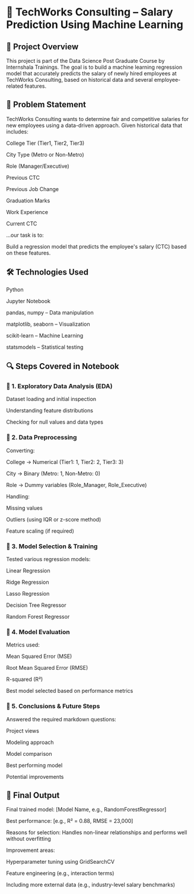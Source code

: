# 🧠 TechWorks Consulting – Salary Prediction Using Machine Learning
## 📁 Project Overview
This project is part of the Data Science Post Graduate Course by Internshala Trainings. The goal is to build a machine learning regression model that accurately predicts the salary of newly hired employees at TechWorks Consulting, based on historical data and several employee-related features.

## 🧩 Problem Statement
TechWorks Consulting wants to determine fair and competitive salaries for new employees using a data-driven approach. Given historical data that includes:

College Tier (Tier1, Tier2, Tier3)

City Type (Metro or Non-Metro)

Role (Manager/Executive)

Previous CTC

Previous Job Change

Graduation Marks

Work Experience

Current CTC

...our task is to:

Build a regression model that predicts the employee's salary (CTC) based on these features.

## 🛠 Technologies Used
Python

Jupyter Notebook

pandas, numpy – Data manipulation

matplotlib, seaborn – Visualization

scikit-learn – Machine Learning

statsmodels – Statistical testing

## 🔍 Steps Covered in Notebook
### 📌 1. Exploratory Data Analysis (EDA)
Dataset loading and initial inspection

Understanding feature distributions

Checking for null values and data types

### 📌 2. Data Preprocessing
Converting:

College → Numerical (Tier1: 1, Tier2: 2, Tier3: 3)

City → Binary (Metro: 1, Non-Metro: 0)

Role → Dummy variables (Role_Manager, Role_Executive)

Handling:

Missing values

Outliers (using IQR or z-score method)

Feature scaling (if required)

### 📌 3. Model Selection & Training
Tested various regression models:

Linear Regression

Ridge Regression

Lasso Regression

Decision Tree Regressor

Random Forest Regressor

### 📌 4. Model Evaluation
Metrics used:

Mean Squared Error (MSE)

Root Mean Squared Error (RMSE)

R-squared (R²)

Best model selected based on performance metrics

### 📌 5. Conclusions & Future Steps
Answered the required markdown questions:

Project views

Modeling approach

Model comparison

Best performing model

Potential improvements

## 🏁 Final Output
Final trained model: [Model Name, e.g., RandomForestRegressor]

Best performance: [e.g., R² = 0.88, RMSE = 23,000]

Reasons for selection: Handles non-linear relationships and performs well without overfitting

Improvement areas:

Hyperparameter tuning using GridSearchCV

Feature engineering (e.g., interaction terms)

Including more external data (e.g., industry-level salary benchmarks)
